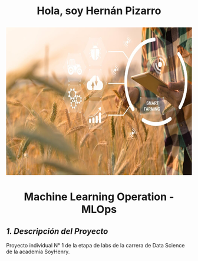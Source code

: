 #  **<p align="center">Hola, soy Hernán Pizarro</p>** 

<img src="Imagen\1.jpg" width="1010" height="400">

# <p align="center">Machine Learning Operation - MLOps</p>


## *1. Descripción del Proyecto*

Proyecto individual N° 1 de la etapa de labs de la carrera de Data Science de la academia SoyHenry.







<!--
**Hern4nOckham/Hern4nOckham** is a ✨ _special_ ✨ repository because its `README.md` (this file) appears on your GitHub profile.

Here are some ideas to get you started:

- 🔭 I’m currently working on ...
- 🌱 I’m currently learning ...
- 👯 I’m looking to collaborate on ...
- 🤔 I’m looking for help with ...
- 💬 Ask me about ...
- 📫 How to reach me: ...
- 😄 Pronouns: ...
- ⚡ Fun fact: ...
-->
